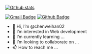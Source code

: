 



[![Github stats](https://github-readme-stats.vercel.app/api?username=chenweihan02&show_icons=true&include_all_commits=true)](https://github.com/chenweihan02/github-readme-stats)


[![Gmail Badge](https://img.shields.io/badge/-1034558980@qq.com-c14438?style=flat&logo=Gmail&logoColor=white&link=mailto:1034558980@qq.com)](mailto:11812109@mail.sustech.edu.cn) [![Github Badge](https://img.shields.io/badge/-ryyyc-grey?style=flat&logo=github&logoColor=white&link=https://github.com/chenweihan02/)](https://www.github.com/chenweihan02/)

- 👋 Hi, I’m @chenweihan02
- 👀 I’m interested in Web development
- 🌱 I’m currently learning ...
- 💞️ I’m looking to collaborate on ...
- 📫 How to reach me ...

<!---
chenweihan02/chenweihan02 is a ✨ special ✨ repository because its `README.md` (this file) appears on your GitHub profile.
You can click the Preview link to take a look at your changes.
--->
